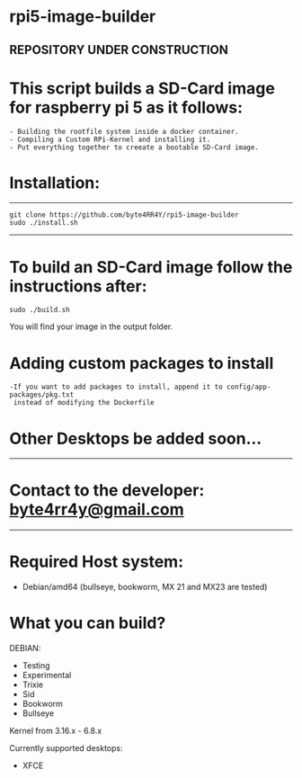 # rpi5-image-builder
## REPOSITORY UNDER CONSTRUCTION

# This script builds a SD-Card image for raspberry pi 5 as it follows:
    - Building the rootfile system inside a docker container.
    - Compiling a Custom RPi-Kernel and installing it.
    - Put everything together to creeate a bootable SD-Card image.

# Installation:
----------------------
    git clone https://github.com/byte4RR4Y/rpi5-image-builder
    sudo ./install.sh
----------------------

# To build an SD-Card image follow the instructions after:
    sudo ./build.sh

You will find your image in the output folder.

# Adding custom packages to install
    -If you want to add packages to install, append it to config/app-packages/pkg.txt
     instead of modifying the Dockerfile

# Other Desktops be added soon...
---------------------------------------------------
 # Contact to the developer: byte4rr4y@gmail.com #
---------------------------------------------------


# Required Host system:
  - Debian/amd64 (bullseye, bookworm, MX 21 and MX23 are tested)

# What you can build?
DEBIAN:
  - Testing
  - Experimental
  - Trixie
  - Sid
  - Bookworm
  - Bullseye

Kernel from 3.16.x - 6.8.x

Currently supported desktops:
  - XFCE
